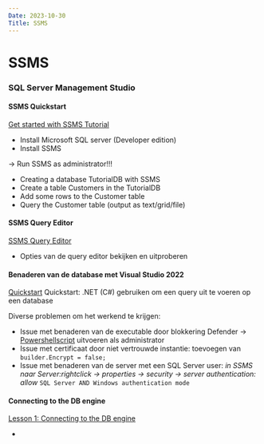 ```yaml
---
Date: 2023-10-30
Title: SSMS
---
```

# SSMS
### SQL Server Management Studio
#### SSMS Quickstart
[Get started with SSMS Tutorial](https://learn.microsoft.com/en-us/sql/ssms/quickstarts/ssms-connect-query-sql-server?view=sql-server-ver16)

- Install Microsoft SQL server (Developer edition)
- Install SSMS

-> Run SSMS as administrator!!!
- Creating a database TutorialDB with SSMS
- Create a table Customers in the TutorialDB
- Add some rows to the Customer table
- Query the Customer table (output as text/grid/file)

#### SSMS Query Editor
[SSMS Query Editor](https://learn.microsoft.com/en-us/sql/ssms/f1-help/database-engine-query-editor-sql-server-management-studio?view=sql-server-ver16)

- Opties van de query editor bekijken en uitproberen

#### Benaderen van de database met Visual Studio 2022
[Quickstart](https://learn.microsoft.com/nl-nl/azure/azure-sql/database/connect-query-dotnet-visual-studio?view=azuresql)
Quickstart: .NET (C#) gebruiken om een query uit te voeren op een database

Diverse problemen om het werkend te krijgen:
- Issue met benaderen van de executable door blokkering Defender -> [Powershellscript](https://gist.github.com/Braytiner/be2497d1a06f5a9d943dc7760693d460) uitvoeren als administrator
- Issue met certificaat door niet vertrouwde instantie: toevoegen van ` builder.Encrypt = false; `
- Issue met benaderen van de server met een SQL Server user: _in SSMS naar Server:rightclick -> properties -> security -> server authentication: allow_ ` SQL Server AND Windows authentication mode `


#### Connecting to the DB engine
[Lesson 1: Connecting to the DB engine](https://learn.microsoft.com/en-us/sql/relational-databases/lesson-1-connecting-to-the-database-engine?view=sql-server-ver16)

- 
